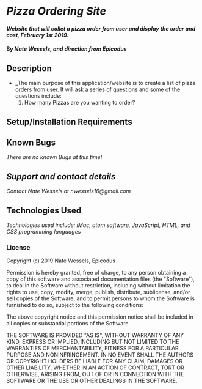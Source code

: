 # _Pizza Ordering Site_

#### _Website that will collet a pizza order from user and display the order and cost, February 1st 2019._

#### By _Nate Wessels, and direction from Epicodus_

## Description

* _The main purpose of this application/website is to create a list of pizza orders from user. It will ask a series of questions and some of the questions include:
  1. How many Pizzas are you wanting to order?

## Setup/Installation Requirements



## Known Bugs

_There are no known Bugs at this time!_

## _Support and contact details_

_Contact Nate Wessels at nwessels16@gmail.com_

## Technologies Used

_Technologies used include: iMac, atom software, JavaScript, HTML, and CSS programming languages_

### License

Copyright (c) 2019 Nate Wessels, Epicodus

Permission is hereby granted, free of charge, to any person obtaining a copy of this software and associated documentation files (the "Software"), to deal in the Software without restriction, including without limitation the rights to use, copy, modify, merge, publish, distribute, sublicense, and/or sell copies of the Software, and to permit persons to whom the Software is furnished to do so, subject to the following conditions:

The above copyright notice and this permission notice shall be included in all copies or substantial portions of the Software.

THE SOFTWARE IS PROVIDED "AS IS", WITHOUT WARRANTY OF ANY KIND, EXPRESS OR IMPLIED, INCLUDING BUT NOT LIMITED TO THE WARRANTIES OF MERCHANTABILITY, FITNESS FOR A PARTICULAR PURPOSE AND NONINFRINGEMENT. IN NO EVENT SHALL THE AUTHORS OR COPYRIGHT HOLDERS BE LIABLE FOR ANY CLAIM, DAMAGES OR OTHER LIABILITY, WHETHER IN AN ACTION OF CONTRACT, TORT OR OTHERWISE, ARISING FROM, OUT OF OR IN CONNECTION WITH THE SOFTWARE OR THE USE OR OTHER DEALINGS IN THE SOFTWARE.
